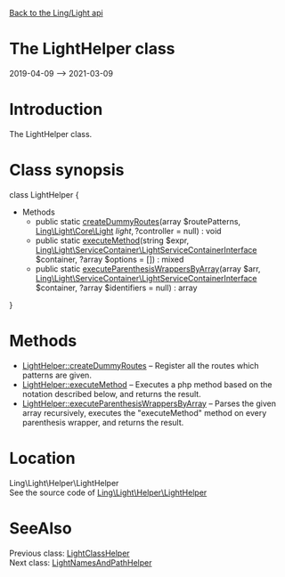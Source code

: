 [Back to the Ling/Light api](https://github.com/lingtalfi/Light/blob/master/doc/api/Ling/Light.md)



The LightHelper class
================
2019-04-09 --> 2021-03-09






Introduction
============

The LightHelper class.



Class synopsis
==============


class <span class="pl-k">LightHelper</span>  {

- Methods
    - public static [createDummyRoutes](https://github.com/lingtalfi/Light/blob/master/doc/api/Ling/Light/Helper/LightHelper/createDummyRoutes.md)(array $routePatterns, [Ling\Light\Core\Light](https://github.com/lingtalfi/Light/blob/master/doc/api/Ling/Light/Core/Light.md) $light, ?$controller = null) : void
    - public static [executeMethod](https://github.com/lingtalfi/Light/blob/master/doc/api/Ling/Light/Helper/LightHelper/executeMethod.md)(string $expr, [Ling\Light\ServiceContainer\LightServiceContainerInterface](https://github.com/lingtalfi/Light/blob/master/doc/api/Ling/Light/ServiceContainer/LightServiceContainerInterface.md) $container, ?array $options = []) : mixed
    - public static [executeParenthesisWrappersByArray](https://github.com/lingtalfi/Light/blob/master/doc/api/Ling/Light/Helper/LightHelper/executeParenthesisWrappersByArray.md)(array $arr, [Ling\Light\ServiceContainer\LightServiceContainerInterface](https://github.com/lingtalfi/Light/blob/master/doc/api/Ling/Light/ServiceContainer/LightServiceContainerInterface.md) $container, ?array $identifiers = null) : array

}






Methods
==============

- [LightHelper::createDummyRoutes](https://github.com/lingtalfi/Light/blob/master/doc/api/Ling/Light/Helper/LightHelper/createDummyRoutes.md) &ndash; Register all the routes which patterns are given.
- [LightHelper::executeMethod](https://github.com/lingtalfi/Light/blob/master/doc/api/Ling/Light/Helper/LightHelper/executeMethod.md) &ndash; Executes a php method based on the notation described below, and returns the result.
- [LightHelper::executeParenthesisWrappersByArray](https://github.com/lingtalfi/Light/blob/master/doc/api/Ling/Light/Helper/LightHelper/executeParenthesisWrappersByArray.md) &ndash; Parses the given array recursively, executes the "executeMethod" method on every parenthesis wrapper, and returns the result.





Location
=============
Ling\Light\Helper\LightHelper<br>
See the source code of [Ling\Light\Helper\LightHelper](https://github.com/lingtalfi/Light/blob/master/Helper/LightHelper.php)



SeeAlso
==============
Previous class: [LightClassHelper](https://github.com/lingtalfi/Light/blob/master/doc/api/Ling/Light/Helper/LightClassHelper.md)<br>Next class: [LightNamesAndPathHelper](https://github.com/lingtalfi/Light/blob/master/doc/api/Ling/Light/Helper/LightNamesAndPathHelper.md)<br>
